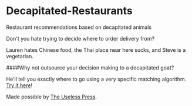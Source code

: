 # Decapitated-Restaurants
Restaurant recommendations based on decapitated animals

  
  

Don't you hate trying to decide where to order delivery from?  

Lauren hates Chinese food, the Thai place near here sucks, and Steve is a vegetarian.  

####Why not outsource your decision making to a decapitated goat?  

He'll tell you exactly where to go using a very specific matching algorithm.  [Try it here](http://104.131.40.84:3000 "Decapitated Restaurants")!

Made possible by [The Useless Press](http://uselesspress.org/things/decapitated-animals-dataset/).
